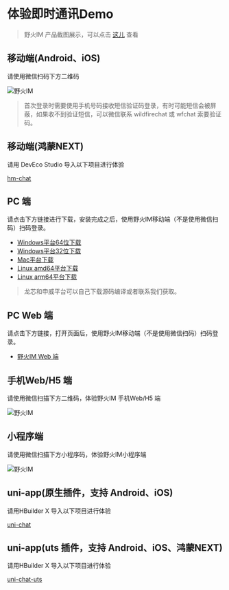 # 体验即时通讯Demo
> 野火IM 产品截图展示，可以点击 [这儿](https://static.wildfirechat.cn/wf-gallery.html) 查看

## 移动端(Android、iOS)

请使用微信扫码下方二维码

 ![野火IM](https://static.wildfirechat.cn/download_qrcode.png)

> 首次登录时需要使用手机号码接收短信验证码登录，有时可能短信会被屏蔽，如果收不到验证短信，可以微信联系 wildfirechat 或 wfchat 索要验证码。

##  移动端(鸿蒙NEXT)
请用 DevEco Studio 导入以下项目进行体验

[hm-chat](https://github.com/wildfirechat/hm-chat)

## PC 端

请点击下方链接进行下载，安装完成之后，使用野火IM移动端（不是使用微信扫码）扫码登录。
* [Windows平台64位下载](https://static.wildfirechat.cn/%E9%87%8E%E7%81%ABIM-1.0.4-win-x64-setup.exe)
* [Windows平台32位下载](https://static.wildfirechat.cn/%E9%87%8E%E7%81%ABIM-1.0.4-win-ia32-setup.exe)
* [Mac平台下载](https://static.wildfirechat.cn/%E9%87%8E%E7%81%ABIM-1.0.4-mac-universal.dmg)
* [Linux amd64平台下载](https://static.wildfirechat.cn/%E9%87%8E%E7%81%ABIM-1.0.4-linux-x86_64.AppImage)
* [Linux arm64平台下载](https://static.wildfirechat.cn/%E9%87%8E%E7%81%ABIM-1.0.4-linux-arm64.AppImage)
> 龙芯和申威平台可以自己下载源码编译或者联系我们获取。

## PC Web 端

请点击下方链接，打开页面后，使用野火IM移动端（不是使用微信扫码）扫码登录。
* [野火IM Web 端](https://web.wildfirechat.cn)

## 手机Web/H5 端

请使用微信扫描下方二维码，体验野火IM 手机Web/H5 端

 ![野火IM](https://static.wildfirechat.cn/mobile-web.png?imageView2/1/w/260/h/260)


## 小程序端

请使用微信扫描下方小程序码，体验野火IM小程序端

 ![野火IM](https://static.wildfirechat.cn/qx.jpeg)

## uni-app(原生插件，支持 Android、iOS)
请用HBuilder X 导入以下项目进行体验

[uni-chat](https://github.com/wildfirechat/uni-chat)

## uni-app(uts 插件，支持 Android、iOS、鸿蒙NEXT)
请用HBuilder X 导入以下项目进行体验

[uni-chat-uts](https://github.com/wildfirechat/uni-chat-uts)

